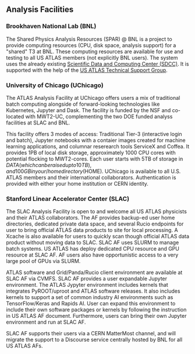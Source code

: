 ## Analysis Facilities

### Brookhaven National Lab (BNL)

The Shared Physics Analysis Resources (SPAR) @ BNL is a project to provide computing resources (CPU, disk space, analysis support) for a "shared" T3 at BNL. These computing resources are available for use and testing to all US ATLAS members (not explicitly BNL users). The system uses the already existing [Scientific Data and Computing Center (SDCC)](https://www.sdcc.bnl.gov/information/about-sdcc). It is supported with the help of the [US ATLAS Technical Support Group](https://po.usatlas.bnl.gov/programoffice/ps.php).
 

### University of Chicago (UChicago)

The ATLAS Analysis Facility at UChicago offers users a mix of traditional batch computing alongside of forward-looking technologies like Kubernetes, Jupyter and Dask. The facility is funded by the NSF and co-located with MWT2-UC, complementing the two DOE funded analyss facilities at SLAC and BNL. 

This facility offers 3 modes of access: Traditional Tier-3 (interactive login and batch), Jupyter notebooks with a contaier images created for machine learning applications, and columnar reserearch tools ServiceX and Coffea. It provides 1PB of local disk storage, approximately 1000 CPU cores with potential flocking to MWT2-cores.  Each user starts with 5TB of storage in $DATA (which can be raised up to 10TB), and 100GB in your /home directory ($HOME).  UChicago is available to all U.S. ATLAS members and their international collaborators. Authentication is provided with either your home institution or CERN identity. 


### Stanford Linear Accelerator Center (SLAC)

The SLAC Analysis Facility is open to and welcome all US ATLAS physicists and their ATLAS collaborators. The AF provides backup-ed user home directories, dedicated private data space, and several Rucio endpoints for user to bring official ATLAS data products to site for local processing. A Xcache is also available for users to quickly scan though official ATLAS data product without moving data to SLAC. SLAC AF uses SLURM to manage batch systems. US ATLAS has deploy dedicated CPU resource and GPU resource at SLAC AF. AF users also have opportunistic access to a very large pool of GPUs via SLURM.

ATLAS software and Grid/Panda/Rucio client environment are available at SLAC AF via CVMFS. SLAC AF provides a user expandable Jupyter environment. The ATLAS Jypyter environment includes kernels that integrates PyROOT/uproot and ATLAS software releases. It also includes kernels to support a set of common industry AI environments such as TensorFlow/Keras and Rapids AI. User can expand this environment to include their own software packages or kernels by following the instruction in US ATLAS AF document. Furthermore, users can bring their own Jupyter environment and run at SLAC AF. 

SLAC AF supports their users via a CERN MatterMost channel, and will migrate the support to a Discourse service centrally hosted by BNL for all US ATLAS AFs.
